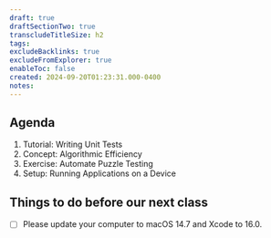 ```yaml
---
draft: true
draftSectionTwo: true
transcludeTitleSize: h2
tags:
excludeBacklinks: true
excludeFromExplorer: true
enableToc: false
created: 2024-09-20T01:23:31.000-0400
notes: 
---
```

## Agenda
1. Tutorial: Writing Unit Tests
2. Concept: Algorithmic Efficiency
3. Exercise: Automate Puzzle Testing
4. Setup: Running Applications on a Device

## Things to do before our next class

- [ ] Please update your computer to macOS 14.7 and Xcode to 16.0.